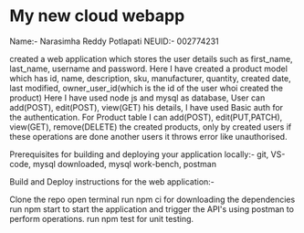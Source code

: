 # My new cloud webapp

Name:- Narasimha Reddy Potlapati
NEUID:- 002774231

created a web application which stores the user details such as first_name, last_name, username and password. Here I have created a product model which has id, name, description, sku, manufacturer, quantity, created date, last modified, owner_user_id(which is the id of the user whoi created the product)  Here I have used node js and mysql as database, User can add(POST), edit(POST), view(GET) his details, I have used Basic auth for the authentication. For Product table I can add(POST), edit(PUT,PATCH), view(GET), remove(DELETE) the created products, only by created users if these operations are done another users it throws error like unauthorised.

Prerequisites for building and deploying your application locally:-
git, VS-code, mysql downloaded, mysql work-bench, postman 

Build and Deploy instructions for the web application:-

Clone the repo
open terminal run npm ci for downloading the dependencies
run npm start to start the application and trigger the API's using postman to perform operations.
run npm test for unit testing.